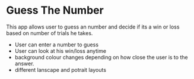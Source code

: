 # Guess The Number
This app allows user to guess an number and decide if its a win or loss based on number of trials he takes.

- User can enter a number to guess
- User can look at his win/loss anytime
- background colour changes depending on how close the user is to the answer.
- different lanscape and potrait layouts
